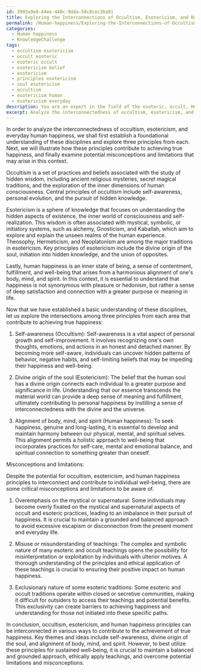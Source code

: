 ```yaml
---
id: 3993a9e0-44ee-440c-9dda-58c8cec3ba91
title: Exploring the Interconnections of Occultism, Esotericism, and Happiness
permalink: /Human-happiness/Exploring-the-Interconnections-of-Occultism-Esotericism-and-Happiness/
categories:
  - Human happiness
  - KnowledgeChallenge
tags:
  - occultism esotericism
  - occult esoteric
  - esoteric occult
  - esotericism belief
  - esotericism
  - principles esotericism
  - soul esotericism
  - occultism
  - esotericism human
  - esotericism everyday
description: You are an expert in the field of the esoteric, occult, Human happiness and Education. You are a writer of tests, challenges, books and deep knowledge on Human happiness for initiates and students to gain deep insights and understanding from. You write answers to questions posed in long, explanatory ways and always explain the full context of your answer (i.e., related concepts, formulas, examples, or history), as well as the step-by-step thinking process you take to answer the challenges. Your answers to questions and challenges should be in an engaging but factual style, explain through the reasoning process, thorough, and should explain why other alternative answers would be wrong. Summarize the key themes, ideas, and conclusions at the end.
excerpt: Analyze the interconnectedness of occultism, esotericism, and everyday human happiness by illustrating how three specific principles from each discipline contribute to achieving true happiness while also identifying potential sources of misconceptions and limitations.
---
```

In order to analyze the interconnectedness of occultism, esotericism, and everyday human happiness, we shall first establish a foundational understanding of these disciplines and explore three principles from each. Next, we will illustrate how these principles contribute to achieving true happiness, and finally examine potential misconceptions and limitations that may arise in this context.

Occultism is a set of practices and beliefs associated with the study of hidden wisdom, including ancient religious mysteries, secret magical traditions, and the exploration of the inner dimensions of human consciousness. Central principles of occultism include self-awareness, personal evolution, and the pursuit of hidden knowledge.

Esotericism is a sphere of knowledge that focuses on understanding the hidden aspects of existence, the inner world of consciousness and self-realization. This wisdom is often associated with mystical, symbolic, or initiatory systems, such as alchemy, Gnosticism, and Kaballah, which aim to explore and explain the unseen realms of the human experience. Theosophy, Hermeticism, and Neoplatonism are among the major traditions in esotericism. Key principles of esotericism include the divine origin of the soul, initiation into hidden knowledge, and the union of opposites.

Lastly, human happiness is an inner state of being, a sense of contentment, fulfillment, and well-being that arises from a harmonious alignment of one's body, mind, and spirit. In this context, it is essential to understand that happiness is not synonymous with pleasure or hedonism, but rather a sense of deep satisfaction and connection with a greater purpose or meaning in life.

Now that we have established a basic understanding of these disciplines, let us explore the intersections among three principles from each area that contribute to achieving true happiness:

1. Self-awareness (Occultism): Self-awareness is a vital aspect of personal growth and self-improvement. It involves recognizing one's own thoughts, emotions, and actions in an honest and detached manner. By becoming more self-aware, individuals can uncover hidden patterns of behavior, negative habits, and self-limiting beliefs that may be impeding their happiness and well-being.

2. Divine origin of the soul (Esotericism): The belief that the human soul has a divine origin connects each individual to a greater purpose and significance in life. Understanding that our essence transcends the material world can provide a deep sense of meaning and fulfillment, ultimately contributing to personal happiness by instilling a sense of interconnectedness with the divine and the universe.

3. Alignment of body, mind, and spirit (Human happiness): To seek happiness, genuine and long-lasting, it is essential to develop and maintain harmony between our physical, mental, and spiritual selves. This alignment permits a holistic approach to well-being that incorporates practices for self-care, mental and emotional balance, and spiritual connection to something greater than oneself.

Misconceptions and limitations:

Despite the potential for occultism, esotericism, and human happiness principles to interconnect and contribute to individual well-being, there are some critical misconceptions and limitations to be aware of.

1. Overemphasis on the mystical or supernatural: Some individuals may become overly fixated on the mystical and supernatural aspects of occult and esoteric practices, leading to an imbalance in their pursuit of happiness. It is crucial to maintain a grounded and balanced approach to avoid excessive escapism or disconnection from the present moment and everyday life.

2. Misuse or misunderstanding of teachings: The complex and symbolic nature of many esoteric and occult teachings opens the possibility for misinterpretation or exploitation by individuals with ulterior motives. A thorough understanding of the principles and ethical application of these teachings is crucial to ensuring their positive impact on human happiness.

3. Exclusionary nature of some esoteric traditions: Some esoteric and occult traditions operate within closed or secretive communities, making it difficult for outsiders to access their teachings and potential benefits. This exclusivity can create barriers to achieving happiness and understanding for those not initiated into these specific paths.

In conclusion, occultism, esotericism, and human happiness principles can be interconnected in various ways to contribute to the achievement of true happiness. Key themes and ideas include self-awareness, divine origin of the soul, and alignment of body, mind, and spirit. However, to best utilize these principles for sustained well-being, it is crucial to maintain a balanced and grounded approach, ethically apply teachings, and overcome potential limitations and misconceptions.
